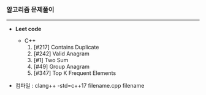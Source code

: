 ### 알고리즘 문제풀이
----

* **Leet code**
    * C++
        1. [#217] Contains Duplicate
        2. [#242] Valid Anagram
        3. [#1]   Two Sum
        4. [#49]  Group Anagram
        5. [#347] Top K Frequent Elements






















* 컴파일 : clang++ -std=c++17 filename.cpp filename